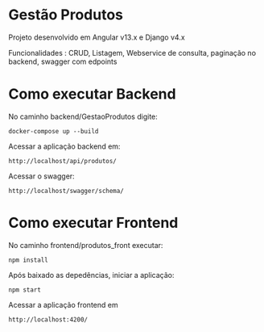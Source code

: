 # Gestão Produtos
Projeto desenvolvido em Angular v13.x e Django v4.x

Funcionalidades : CRUD, Listagem, Webservice de consulta, paginação no backend, swagger com edpoints

# Como executar Backend
No caminho backend/GestaoProdutos digite:
```
docker-compose up --build
```

Acessar a aplicação backend em:

```
http://localhost/api/produtos/
```

Acessar o swagger:
```
http://localhost/swagger/schema/
```

# Como executar Frontend
No caminho frontend/produtos_front executar:
```
npm install
```
Após baixado as depedências, iniciar a aplicação:

```
npm start
```

Acessar a aplicação frontend em 

```
http://localhost:4200/
```
